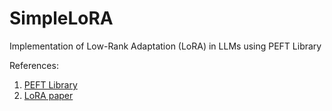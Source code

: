 # SimpleLoRA
Implementation of Low-Rank Adaptation (LoRA) in LLMs using PEFT Library

References: 
1. [PEFT Library](https://huggingface.co/docs/peft/en/task_guides/lora_based_methods)
2. [LoRA paper](https://arxiv.org/pdf/2106.09685)
